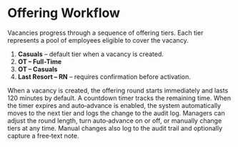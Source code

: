 # Offering Workflow

Vacancies progress through a sequence of offering tiers. Each tier represents a
pool of employees eligible to cover the vacancy.

1. **Casuals** – default tier when a vacancy is created.
2. **OT – Full-Time**
3. **OT – Casuals**
4. **Last Resort – RN** – requires confirmation before activation.

When a vacancy is created, the offering round starts immediately and lasts 120
minutes by default. A countdown timer tracks the remaining time. When the timer
expires and auto‑advance is enabled, the system automatically moves to the next
tier and logs the change to the audit log. Managers can adjust the round length,
turn auto‑advance on or off, or manually change tiers at any time. Manual
changes also log to the audit trail and optionally capture a free‑text note.
